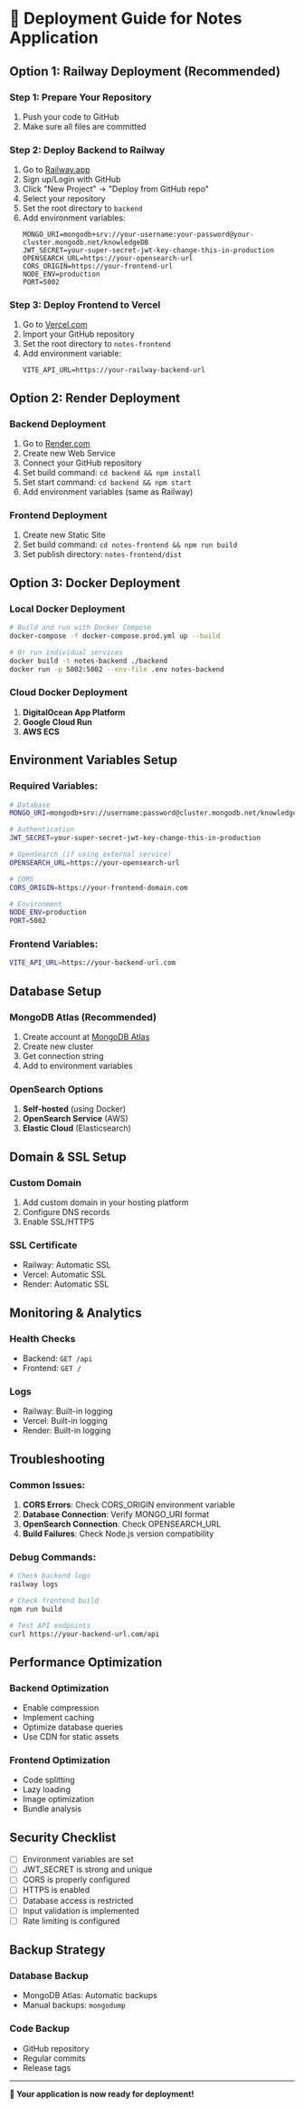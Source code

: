 # 🚀 Deployment Guide for Notes Application

## **Option 1: Railway Deployment (Recommended)**

### **Step 1: Prepare Your Repository**
1. Push your code to GitHub
2. Make sure all files are committed

### **Step 2: Deploy Backend to Railway**
1. Go to [Railway.app](https://railway.app)
2. Sign up/Login with GitHub
3. Click "New Project" → "Deploy from GitHub repo"
4. Select your repository
5. Set the root directory to `backend`
6. Add environment variables:
   ```
   MONGO_URI=mongodb+srv://your-username:your-password@your-cluster.mongodb.net/knowledgeDB
   JWT_SECRET=your-super-secret-jwt-key-change-this-in-production
   OPENSEARCH_URL=https://your-opensearch-url
   CORS_ORIGIN=https://your-frontend-url
   NODE_ENV=production
   PORT=5002
   ```

### **Step 3: Deploy Frontend to Vercel**
1. Go to [Vercel.com](https://vercel.com)
2. Import your GitHub repository
3. Set the root directory to `notes-frontend`
4. Add environment variable:
   ```
   VITE_API_URL=https://your-railway-backend-url
   ```

## **Option 2: Render Deployment**

### **Backend Deployment**
1. Go to [Render.com](https://render.com)
2. Create new Web Service
3. Connect your GitHub repository
4. Set build command: `cd backend && npm install`
5. Set start command: `cd backend && npm start`
6. Add environment variables (same as Railway)

### **Frontend Deployment**
1. Create new Static Site
2. Set build command: `cd notes-frontend && npm run build`
3. Set publish directory: `notes-frontend/dist`

## **Option 3: Docker Deployment**

### **Local Docker Deployment**
```bash
# Build and run with Docker Compose
docker-compose -f docker-compose.prod.yml up --build

# Or run individual services
docker build -t notes-backend ./backend
docker run -p 5002:5002 --env-file .env notes-backend
```

### **Cloud Docker Deployment**
1. **DigitalOcean App Platform**
2. **Google Cloud Run**
3. **AWS ECS**

## **Environment Variables Setup**

### **Required Variables:**
```bash
# Database
MONGO_URI=mongodb+srv://username:password@cluster.mongodb.net/knowledgeDB

# Authentication
JWT_SECRET=your-super-secret-jwt-key-change-this-in-production

# OpenSearch (if using external service)
OPENSEARCH_URL=https://your-opensearch-url

# CORS
CORS_ORIGIN=https://your-frontend-domain.com

# Environment
NODE_ENV=production
PORT=5002
```

### **Frontend Variables:**
```bash
VITE_API_URL=https://your-backend-url.com
```

## **Database Setup**

### **MongoDB Atlas (Recommended)**
1. Create account at [MongoDB Atlas](https://mongodb.com/atlas)
2. Create new cluster
3. Get connection string
4. Add to environment variables

### **OpenSearch Options**
1. **Self-hosted** (using Docker)
2. **OpenSearch Service** (AWS)
3. **Elastic Cloud** (Elasticsearch)

## **Domain & SSL Setup**

### **Custom Domain**
1. Add custom domain in your hosting platform
2. Configure DNS records
3. Enable SSL/HTTPS

### **SSL Certificate**
- Railway: Automatic SSL
- Vercel: Automatic SSL
- Render: Automatic SSL

## **Monitoring & Analytics**

### **Health Checks**
- Backend: `GET /api`
- Frontend: `GET /`

### **Logs**
- Railway: Built-in logging
- Vercel: Built-in logging
- Render: Built-in logging

## **Troubleshooting**

### **Common Issues:**
1. **CORS Errors**: Check CORS_ORIGIN environment variable
2. **Database Connection**: Verify MONGO_URI format
3. **OpenSearch Connection**: Check OPENSEARCH_URL
4. **Build Failures**: Check Node.js version compatibility

### **Debug Commands:**
```bash
# Check backend logs
railway logs

# Check frontend build
npm run build

# Test API endpoints
curl https://your-backend-url.com/api
```

## **Performance Optimization**

### **Backend Optimization**
- Enable compression
- Implement caching
- Optimize database queries
- Use CDN for static assets

### **Frontend Optimization**
- Code splitting
- Lazy loading
- Image optimization
- Bundle analysis

## **Security Checklist**

- [ ] Environment variables are set
- [ ] JWT_SECRET is strong and unique
- [ ] CORS is properly configured
- [ ] HTTPS is enabled
- [ ] Database access is restricted
- [ ] Input validation is implemented
- [ ] Rate limiting is configured

## **Backup Strategy**

### **Database Backup**
- MongoDB Atlas: Automatic backups
- Manual backups: `mongodump`

### **Code Backup**
- GitHub repository
- Regular commits
- Release tags

---

**🎉 Your application is now ready for deployment!**
